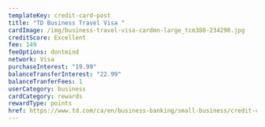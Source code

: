 ```yaml
---
templateKey: credit-card-post
title: "TD Business Travel Visa "
cardImage: /img/business-travel-visa-cardmn-large_tcm380-234290.jpg
creditScore: Excellent
fee: 149
feeOptions: dontmind
network: Visa
purchaseInterest: "19.99"
balanceTransferInterest: "22.99"
balanceTranferFees: 1
userCategory: business
cardCategory: rewards
rewardType: points
href: https://www.td.com/ca/en/business-banking/small-business/credit-cards/business-travel-visa-card/
---
```

